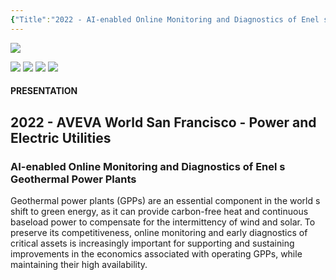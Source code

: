 ```yaml
---
{"Title":"2022 - AI-enabled Online Monitoring and Diagnostics of Enel s Geothermal Power Plants","Year":2022,"Industry":"Power","URL":"https://resources.osisoft.com/presentations/ai-enabled-online-monitoring-and-diagnostics-of-enel-s-geothermal-power-plants/","PDF":"https://cdn.osisoft.com/osi/presentations/2022-AVEVA-San-Francisco/UC22NA-02PE70-Enel-Galgani-AI-enabled-online-monitoring-and-diagnostics.pdf","Company":"Enel Green Power","Keywords":["Regression","APA"],"dg-publish":true,"permalink":"/aveva/customer-stories/2022/2022-enel-green-power-ai-enabled-online-monitoring-and-diagnostics-of-enel-s-geothermal-power-plants/","dgPassFrontmatter":true}
---
```


![](https://i.imgur.com/WLNvPes.png)

![](https://i.imgur.com/QApmIcS.png)
![](https://i.imgur.com/5HNGidH.png)
![](https://i.imgur.com/SLB9Rl3.png)
![](https://i.imgur.com/sN9bWHF.png)


#### PRESENTATION

## 2022 - AVEVA World San Francisco - Power and Electric Utilities

### AI-enabled Online Monitoring and Diagnostics of Enel s Geothermal Power Plants

Geothermal power plants (GPPs) are an essential component in the world s shift to green energy, as it can provide carbon-free heat and continuous baseload power to compensate for the intermittency of wind and solar. To preserve its competitiveness, online monitoring and early diagnostics of critical assets is increasingly important for supporting and sustaining improvements in the economics associated with operating GPPs, while maintaining their high availability.